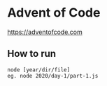 # Advent of Code
https://adventofcode.com

## How to run
```
node [year/dir/file]
eg. node 2020/day-1/part-1.js
```